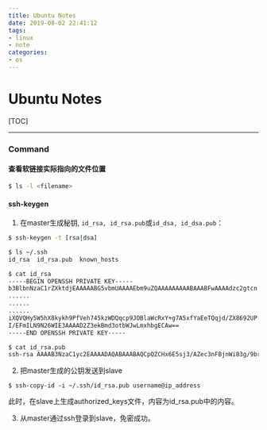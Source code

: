 ```yaml
---
title: Ubuntu Notes
date: 2019-08-02 22:41:12
tags:
- linux
- note
categories:
- os
---
```


# Ubuntu Notes

[TOC]

----

### Command
#### 查看软链接实际指向的文件位置
```bash
$ ls -l <filename>
```

#### ssh-keygen
1. 在master生成秘钥, `id_rsa, id_rsa.pub`或`id_dsa, id_dsa.pub`：
```bash
$ ssh-keygen -t [rsa|dsa]

$ ls ~/.ssh
id_rsa  id_rsa.pub  known_hosts

$ cat id_rsa
-----BEGIN OPENSSH PRIVATE KEY-----
b3BlbnNzaC1rZXktdjEAAAAABG5vbmUAAAAEbm9uZQAAAAAAAAABAAABFwAAAAdzc2gtcn
......
......
......
iXQVQHy5W5hX8kykh9PfVeh745kzWDQqcp9JOBlaWcRxY+g7A5xfYaEeTQqjd/ZX8692UP
I/EFmILN9N26WIE3AAAAD2Z3ekBmd3otbWJwLmxhbgECAw==
-----END OPENSSH PRIVATE KEY-----

$ cat id_rsa.pub
ssh-rsa AAAAB3NzaC1yc2EAAAADAQABAAABAQCpQZCHx6E5sj3/AZec3nFBjnWi83g/9brGVuiAV8yv+q/PksiGmZ5XGoGStq6iG9DWVLJa1Tv26Kh8Evi9rvpSbGaPbPPA09Gzi+UNZMieydSeqpFIDanB0X9H8VfGEcOzIw21wOVtIYthu5cwyjdfO3zYAV/scJcQon4m/bttk3cAPmnaQXw2QVg/gFWVdSadgRC1MaQJcG5zJxEdVKSHYyk6gCVKZLYyc029iZndbNfqtKcsV+vkuSCwY/nD/5B+GqnXjPSgVL9I7QIC8Gf9k+C012hBF3Vir5p1edft2Fn+CN77WcOyj9ye/ZSLvNDgW5W/0Ab27klWe/pI1eBT fwz@fwz-mbp.lan
```
2. 把master生成的公钥发送到slave
```
$ ssh-copy-id -i ~/.ssh/id_rsa.pub username@ip_address
```
此时，在slave上生成authorized_keys文件，内容为id_rsa.pub中的内容。

3. 从master通过ssh登录到slave，免密成功。

